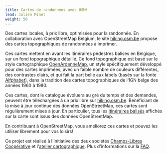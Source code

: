 ```yaml
---
title: Cartes de randonnées avec OSM!
lead: Julien Minet
weight: 50
---
```


Des cartes locales, à prix libre, optimisées pour la randonnée. En collaboration avec OpenStreetMap Belgium, le site [hiking.osm.be](https://hiking.osm.be/) propose des cartes topographiques de randonnées à imprimer.

Ces cartes mettent en avant les itinéraires pédestres balisés en Belgique, sur un fond topographique détaillé. Ce fond topographique est basé sur le style cartographique [OpenArdenneMap](https://github.com/nobohan/OpenArdenneMap), un style spécifiquement développé pour des cartes imprimées, avec un faible nombre de couleurs différentes, des contrastes clairs, et qui fait la part belle aux labels (basés sur la fonte [Alfphabet](http://osp.kitchen/foundry/)), dans la tradition des cartes topographiques de l'IGN belge des années 1960 à 1980.

Ces cartes, dont le catalogue évoluera au gré du temps et des demandes, peuvent être téléchargées à un prix libre sur [hiking.osm.be](https://hiking.osm.be/). Bénéficiant de la mise à jour continue des données OpenStreetMap, ces cartes sont régulièrement mises à jour. En particulier, tous les [itinéraires balisés](https://wiki.openstreetmap.org/wiki/WikiProject_Belgium/Conventions/Walking_Routes) affichés sur la carte sont issus des données OpenStreetMap.

En contribuant à OpenStreetMap, vous améliorez ces cartes et pouvez les utiliser librement pour vos loisirs!

Ce projet est réalisé à l'initiative des deux sociétés [Champs-Libres Coopérative](https://www.champs-libres.coop/) et l'[atelier cartographique](https://atelier-cartographique.be/). Plus d'informations sur la [FAQ](https://hiking.osm.be/fr/index.html#FAQ).
